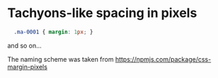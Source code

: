 # Tachyons-like spacing in pixels

```css
  .ma-0001 { margin: 1px; }
```

and so on...

The naming scheme was taken from https://npmjs.com/package/css-margin-pixels
